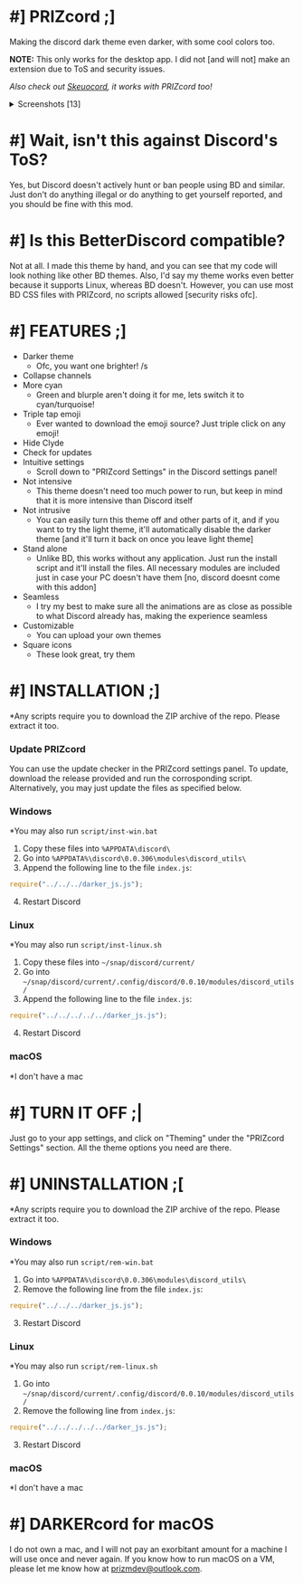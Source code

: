 # #] PRIZcord ;]
Making the discord dark theme even darker, with some cool colors too.

**NOTE:** This only works for the desktop app. I did not [and will not] make an extension due to ToS and security issues.

*Also check out [Skeuocord](https://github.com/marda33/skeuocord), it works with PRIZcord too!*

<details>
  <summary>Screenshots [13]</summary>
  <h2><i>Normal icons:</i></h2>
  <img src="https://media.discordapp.net/attachments/569698278271090728/727590717009952908/unknown.png" width="32%">
  <img src="https://media.discordapp.net/attachments/569698278271090728/727590845817290773/unknown.png" width="32%">
  <img src="https://media.discordapp.net/attachments/569698278271090728/727591933517496452/unknown.png" width="32%">
  <img src="https://media.discordapp.net/attachments/569698278271090728/727592116011794522/unknown.png" width="32%">
  <img src="https://media.discordapp.net/attachments/569698278271090728/727593120664911902/unknown.png" width="32%">
  <img src="https://media.discordapp.net/attachments/569698278271090728/727593369789792346/unknown.png" width="32%">
  <img src="https://media.discordapp.net/attachments/569698278271090728/735951917418807436/unknown.png" width="32%">
  <h2><i>Square icons:</i></h2>
  <img src="https://media.discordapp.net/attachments/569698278271090728/735846902477881454/unknown.png" width="32%">
  <img src="https://media.discordapp.net/attachments/569698278271090728/735951186989154426/unknown.png" width="32%">
  <img src="https://media.discordapp.net/attachments/615530864830578688/735845849254461480/unknown.png" width="32%">
  <img src="https://media.discordapp.net/attachments/569698278271090728/735952050726371348/unknown.png" width="32%">
  <img src="https://media.discordapp.net/attachments/615530864830578688/735939104176341022/unknown.png" width="32%">
  <img src="https://media.discordapp.net/attachments/569698278271090728/735953307927052299/unknown.png" width="32%">
</details>

# #] Wait, isn't this against Discord's ToS?
Yes, but Discord doesn't actively hunt or ban people using BD and similar. Just don't do anything illegal
or do anything to get yourself reported, and you should be fine with this mod.

# #] Is this BetterDiscord compatible?
Not at all. I made this theme by hand, and you can see that my code will look nothing like other BD themes.
Also, I'd say my theme works even better because it supports Linux, whereas BD doesn't. However, you can use
most BD CSS files with PRIZcord, no scripts allowed [security risks ofc].

# #] FEATURES ;]
- Darker theme
  - Ofc, you want one brighter! /s
- Collapse channels
- More cyan
  - Green and blurple aren't doing it for me, lets switch it to cyan/turquoise!
- Triple tap emoji
  - Ever wanted to download the emoji source? Just triple click on any emoji!
- Hide Clyde
- Check for updates
- Intuitive settings
  - Scroll down to "PRIZcord Settings" in the Discord settings panel!
- Not intensive
  - This theme doesn't need too much power to run, but keep in mind that it is more
  intensive than Discord itself
- Not intrusive
  - You can easily turn this theme off and other parts of it, and if you want to try
  the light theme, it'll automatically disable the darker theme [and it'll turn it back
  on once you leave light theme]
- Stand alone
  - Unlike BD, this works without any application. Just run the install script and it'll
  install the files. All necessary modules are included just in case your PC doesn't have
  them [no, discord doesnt come with this addon]
- Seamless
  - I try my best to make sure all the animations are as close as possible to what Discord
  already has, making the experience seamless
- Customizable
  - You can upload your own themes
- Square icons
  - These look great, try them

# #] INSTALLATION ;]
*Any scripts require you to download the ZIP archive of the repo. Please extract it too.

### Update PRIZcord
You can use the update checker in the PRIZcord settings panel. To update, download the
release provided and run the corrosponding script. Alternatively, you may just update the
files as specified below.

### Windows
*You may also run `script/inst-win.bat`
1. Copy these files into `%APPDATA\discord\`
2. Go into `%APPDATA%\discord\0.0.306\modules\discord_utils\`
3. Append the following line to the file `index.js`:
```js
require("../../../darker_js.js");
```
4. Restart Discord

### Linux
*You may also run `script/inst-linux.sh`
1. Copy these files into `~/snap/discord/current/`
2. Go into `~/snap/discord/current/.config/discord/0.0.10/modules/discord_utils/`
3. Append the following line to the file `index.js`:
```js
require("../../../../../darker_js.js");
```
4. Restart Discord

### macOS
*I don't have a mac

# #] TURN IT OFF ;|
Just go to your app settings, and click on "Theming" under the "PRIZcord Settings" section.
All the theme options you need are there.

# #] UNINSTALLATION ;\[
*Any scripts require you to download the ZIP archive of the repo. Please extract it too.

### Windows
*You may also run `script/rem-win.bat`
1. Go into `%APPDATA%\discord\0.0.306\modules\discord_utils\`
2. Remove the following line from the file `index.js`:
```js
require("../../../darker_js.js");
```
3. Restart Discord

### Linux
*You may also run `script/rem-linux.sh`
1. Go into `~/snap/discord/current/.config/discord/0.0.10/modules/discord_utils/`
2. Remove the following line from `index.js`:
```js
require("../../../../../darker_js.js");
```
3. Restart Discord

### macOS
*I don't have a mac

# #] DARKERcord for macOS
I do not own a mac, and I will not pay an exorbitant amount for a machine I will use once and never again.
If you know how to run macOS on a VM, please let me know how at [prizmdev@outlook.com](mailto:prizmdev@outlook.com).
